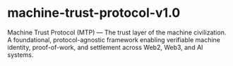 # machine-trust-protocol-v1.0
Machine Trust Protocol (MTP) — The trust layer of the machine civilization. A foundational, protocol-agnostic framework enabling verifiable machine identity, proof-of-work, and settlement across Web2, Web3, and AI systems.
